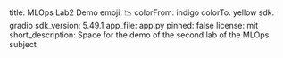 title: MLOps Lab2 Demo
emoji: 📉
colorFrom: indigo
colorTo: yellow
sdk: gradio
sdk_version: 5.49.1
app_file: app.py
pinned: false
license: mit
short_description: Space for the demo of the second lab of the MLOps subject